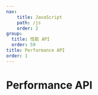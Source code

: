 ```yaml
---
nav:
    title: JavaScript
    path: /js
    order: 2
group:
  title: 性能 API
  order: 59
title: Performance API
order: 1
---
```


# Performance API
